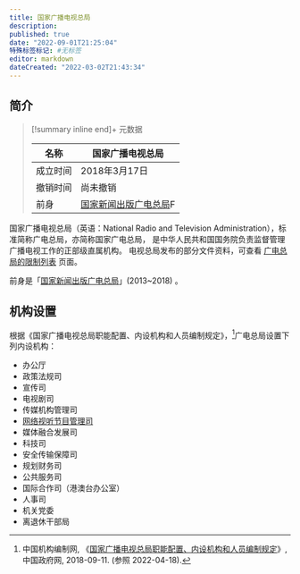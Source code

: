 ```yaml
---
title: 国家广播电视总局
description:
published: true
date: "2022-09-01T21:25:04"
特殊标签标记: #无标签
editor: markdown
dateCreated: "2022-03-02T21:43:34"
---
```


## 简介

> [!summary inline end]+ 元数据
>
> <div markdown=1 class="infobox">
>
> | 名称     | 国家广播电视总局                                                      |
> | -------- | --------------------------------------------------------------------- |
> | 成立时间 | 2018年3月17日                                                         |
> | 撤销时间 | 尚未撤销                                                              |
> | 前身     | [国家新闻出版广电总局](/rule/国家新闻出版广电总局/index.md)F          |
>
> </div>

国家广播电视总局（英语：National Radio and Television Administration），标准简称广电总局，亦简称国家广电总局，
是中华人民共和国国务院负责监督管理广播电视工作的正部级直属机构。
电视总局发布的部分文件资料，可查看 [广电总局的限制列表](/theme/广电总局的限制列表.md) 页面。

前身是「[国家新闻出版广电总局](/rule/国家新闻出版广电总局/index.md)」(2013~2018) 。

## 机构设置

根据《国家广播电视总局职能配置、内设机构和人员编制规定》，[^53209]广电总局设置下列内设机构：

[^53209]: 中国机构编制网, 《[国家广播电视总局职能配置、内设机构和人员编制规定](https://web.archive.org/web/20211108212844/http://www.gov.cn/zhengce/2018-09/11/content_5320977.htm)》, 中国政府网, 2018-09-11. (参照 2022-04-18).

+   办公厅
+   政策法规司
+   宣传司
+   电视剧司
+   传媒机构管理司
+   [网络视听节目管理司](/rule/国家广播电视总局/网络视听节目管理司/index.md)
+   媒体融合发展司
+   科技司
+   安全传输保障司
+   规划财务司
+   公共服务司
+   国际合作司（港澳台办公室）
+   人事司
+   机关党委
+   离退休干部局

